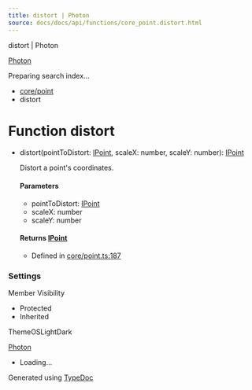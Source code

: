 ```yaml
---
title: distort | Photon
source: docs/docs/api/functions/core_point.distort.html
---
```


distort | Photon

[Photon](../index.html)




Preparing search index...

* [core/point](../modules/core_point.html)
* distort

# Function distort

* distort(pointToDistort: [IPoint](../interfaces/core_schema.IPoint.html), scaleX: number, scaleY: number): [IPoint](../interfaces/core_schema.IPoint.html)

  Distort a point's coordinates.

  #### Parameters

  + pointToDistort: [IPoint](../interfaces/core_schema.IPoint.html)
  + scaleX: number
  + scaleY: number

  #### Returns [IPoint](../interfaces/core_schema.IPoint.html)

  + Defined in [core/point.ts:187](https://github.com/mwhite454/photon/blob/main/packages/photon/src/core/point.ts#L187)

### Settings

Member Visibility

* Protected
* Inherited

ThemeOSLightDark

[Photon](../index.html)

* Loading...

Generated using [TypeDoc](https://typedoc.org/)

